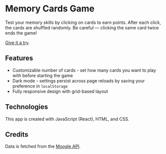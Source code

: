 # Memory Cards Game

Test your memory skills by clicking on cards to earn points. After each click, the cards are shuffled randomly. Be careful — clicking the same card twice ends the game!

[Give it a try](https://fun-memory-cards.netlify.app/).

## Features

- Customizable number of cards - set how many cards you want to play with before starting the game
- Dark mode - settings persist across page reloads by saving your preference in `localStorage`
- Fully responsive design with grid-based layout

## Technologies

This app is created with JavaScript (React), HTML, and CSS.

## Credits

Data is fetched from the [Moogle API](https://www.moogleapi.com/).
